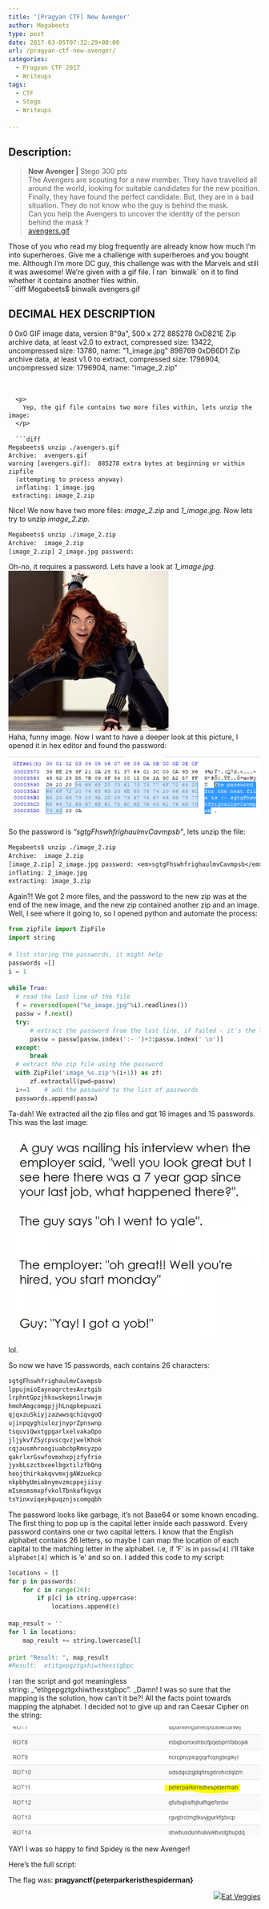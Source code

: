 ```yaml
---
title: '[Pragyan CTF] New Avenger'
author: Megabeets
type: post
date: 2017-03-05T07:32:29+00:00
url: /pragyan-ctf-new-avenger/
categories:
  - Pragyan CTF 2017
  - Writeups
tags:
  - CTF
  - Stego
  - Writeups

---
```

## Description:

> <div class="challenge-description">
>   <strong>New Avenger |</strong> Stego 300 pts
> </div>
> 
> <div class="challenge-description">
>   The Avengers are scouting for a new member. They have travelled all around the world, looking for suitable candidates for the new position.<br /> Finally, they have found the perfect candidate. But, they are in a bad situation. They do not know who the guy is behind the mask.<br /> Can you help the Avengers to uncover the identity of the person behind the mask ?
> </div>
> 
> <div class="challenge-description">
>
> </div>
> 
> <div class="challenge-files">
>   <div>
>     <span class="challenge-attachment"><a class="has-tooltip" title="" href="https://ctf.pragyan.org/download?file_key=759243671b88bc6c3024e12c1fa580fb4017e7e93f70f0bbe4cbaf3e1ed293bc&team_key=a500afc4a171f394f280518fefd78d62f976bf8303f77f3431573fce01c983cb" data-toggle="tooltip" data-placement="right" data-original-title="2.57 MB">avengers.gif</a> </span>
>   </div>
> </div>

<div>
</div>

<div>
  Those of you who read my blog frequently are already know how much I&#8217;m into superheroes. Give me a challenge with superheroes and you bought me. Although I&#8217;m more DC guy, this challenge was with the Marvels and still it was awesome! We&#8217;re given with a gif file. I ran `binwalk` on it to find whether it contains another files within.
</div>

<div>
  ```diff
Megabeets$ binwalk avengers.gif

DECIMAL         HEX             DESCRIPTION
-------------------------------------------------------------------------------------------------------
0               0x0             GIF image data, version 8"9a", 500 x 272
885278          0xD821E         Zip archive data, at least v2.0 to extract, compressed size: 13422, uncompressed size: 13780, name: "1_image.jpg"
898769          0xDB6D1         Zip archive data, at least v1.0 to extract, compressed size: 1796904, uncompressed size: 1796904, name: "image_2.zip"
```

  
  <p>
    Yep, the gif file contains two more files within, lets unzip the image:
  </p>
  
  ```diff
Megabeets$ unzip ./avengers.gif
Archive:  avengers.gif
warning [avengers.gif]:  885278 extra bytes at beginning or within zipfile
  (attempting to process anyway)
  inflating: 1_image.jpg
 extracting: image_2.zip
```

  
  <p>
    Nice! We now have two more files:<em> image_2.zip</em> and <em>1_image.jpg. </em>Now lets try to unzip <em>image_2.zip.</em>
  </p>
  
  ```diff
Megabeets$ unzip ./image_2.zip
Archive:  image_2.zip
[image_2.zip] 2_image.jpg password:
```

  
  <p>
    Oh-no, it requires a password. Lets have a look at <em>1_image.jpg.<img src="./1_image.jpg" /><br /> </em>Haha, funny image. Now I want to have a deeper look at this picture, I opened it in hex editor and found the password:
  </p>
  
  <p>
    <img src="./hex.png" />
  </p>
  
  <p>
    So the password is <em>&#8220;sgtgFhswhfrighaulmvCavmpsb&#8221;</em>, lets unzip the file:
  </p>
  
  ```diff
Megabeets$ unzip ./image_2.zip
Archive:  image_2.zip
[image_2.zip] 2_image.jpg password: <em>sgtgFhswhfrighaulmvCavmpsb</em>
  inflating: 2_image.jpg
 extracting: image_3.zip
```

  
  <p>
    Again?! We got 2 more files, and the password to the new zip was at the end of the new image, and the new zip contained another zip and an image. Well, I see where it going to, so I opened python and automate the process:
  </p>
  
  ```python
from zipfile import ZipFile
import string

# list storing the passwords, it might help 
passwords =[]
i = 1

while True:
    # read the last line of the file
    f = reversed(open("%s_image.jpg"%i).readlines())
    passw = f.next()
    try:
        # extract the password from the last line, if failed - it's the last zip.
        passw = passw[passw.index(':- ')+3:passw.index(' \n')]
    except:
        break
    # extract the zip file using the password
    with ZipFile('image_%s.zip'%(i+1)) as zf:
        zf.extractall(pwd=passw)
    i+=1    # add the password to the list of passwords
    passwords.append(passw)
```

  
  <p>
    Ta-dah! We extracted all the zip files and gםt 16 images and 15 passwords. This was the last image:
  </p>
  
  <p>
    <img src="./16_image.jpg" />
  </p>
</div>

lol.

So now we have 15 passwords, each contains 26 characters:

```diff
sgtgFhswhfrighaulmvCavmpsb
lppujmioEaynaqrctesAnztgib
lrphntGpzjhkswskepnilrwwjm
hmohAmgcomgpjjhLnqpkepuazi
qjqxzuSkiyjzazwwsqchiqvgoQ
ujinpqyghiulozjnyprZpnswnp
tsquviQwxtgpgarlxelvakaOpo
jljykvfZSycpvscqvzjwelKhok
cqjausmhroogiuabcbpRmsyzpo
qakrlxrGswfovmxhxpjzfyfrie
jyxbLszctbveelbgxtilzfbQng
heojthirkakqvvmxjgAWzuekcp
nkpbhyUmiabnymvzmcppejiisy
mIsmsmsmxpfvkolTbnkafkgvgx
tsYinxviqeykguqznjscomgqbh
```


The password looks like garbage, it&#8217;s not Base64 or some known encoding. The first thing to pop up is the capital letter inside each password. Every password contains one or two capital letters. I know that the English alphabet contains 26 letters, so maybe I can map the location of each capital to the matching letter in the alphabet. i.e, if &#8216;F&#8217; is in `passw[4]` i&#8217;ll take `alphabet[4]` which is &#8216;e&#8217; and so on. I added this code to my script:

```python
locations = []
for p in passwords:
    for c in range(26):
        if p[c] in string.uppercase:
            locations.append(c)

map_result = ''
for l in locations:
    map_result += string.lowercase[l]

print "Result: ", map_result
#Result:  etitgepgztgxhiwthexstgbpc
```


I ran the script and got meaningless string: _&#8220;etitgepgztgxhiwthexstgbpc&#8221;. _Damn! I was so sure that the mapping is the solution, how can&#8217;t it be?! All the facts point towards mapping the alphabet. I decided not to give up and ran Caesar Cipher on the string:

<img src="./peter.png" /> 

YAY! I was so happy to find Spidey is the new Avenger!

Here&#8217;s the full script:



The flag was: **pragyanctf{peterparkeristhespiderman}**

<div class="nf-post-footer">
  <p style="text-align: right">
    <a href="https://www.megabeets.net/about.html#vegan"><img src="./megabeets_inline_logo.png" />Eat Veggies</a>
  </p>
</div>